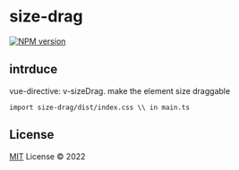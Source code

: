 # size-drag

[![NPM version](https://img.shields.io/npm/v/size-drag?color=a1b858&label=)](https://www.npmjs.com/package/size-drag)

## intrduce
vue-directive: v-sizeDrag.
make the element size draggable
```
import size-drag/dist/index.css \\ in main.ts
```
## License

[MIT](./LICENSE) License © 2022
